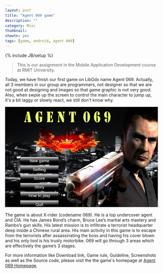```yaml
---
layout: post
title: "Agent 069 game"
description: ""
category: Misc
thumbnail: 
showtn: yes
tags: [game, android, agent 069]
---
```

{% include JB/setup %}

> This is our assignment in the Mobile Application Development course at RMIT
> University. 

Today, we have finish our first game on LibGdx name Agent 069. Actually, all 3
members in our group are programmers, not designer so that we are not good at
designing and images so that game graphic is not very good. Also, when swpie up
the screen to control the main character to jump up, it's a bit laggy or slowly
react, we still don't know why.

![Agent 069](/files/2013-05-02-agent-069-game/ss0.png)

The game is about X-rider (codename 069). He is a top undercover agent and CIA.
He has
James Bond’s charm, Bruce Lee’s martial arts mastery and Rambo’s gun skills. His
latest mission is to infiltrate a terrorist headquarter deep inside a Chinese
rural area. His main activity in this game is to escape from the terrorists
after assassinating the boss and having his cover blown and his only tool is his
trusty motorbike. 069 will go through 3 areas which are effectively the game’s 3
stages.

<!-- more -->

For more information like Download link, Game rule, Guideline, Screenshots as
well as the Source code, please visit the the game's homepage at
[Agent 069 Homepage](/agent-069-game.html).
